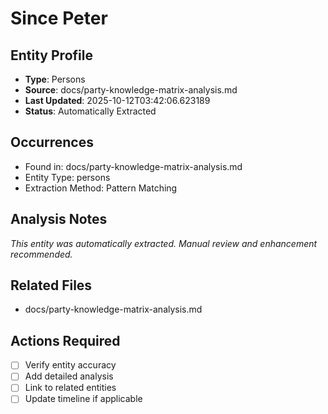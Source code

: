 # Since Peter

## Entity Profile
- **Type**: Persons
- **Source**: docs/party-knowledge-matrix-analysis.md
- **Last Updated**: 2025-10-12T03:42:06.623189
- **Status**: Automatically Extracted

## Occurrences
- Found in: docs/party-knowledge-matrix-analysis.md
- Entity Type: persons
- Extraction Method: Pattern Matching

## Analysis Notes
*This entity was automatically extracted. Manual review and enhancement recommended.*

## Related Files
- docs/party-knowledge-matrix-analysis.md

## Actions Required
- [ ] Verify entity accuracy
- [ ] Add detailed analysis
- [ ] Link to related entities
- [ ] Update timeline if applicable
